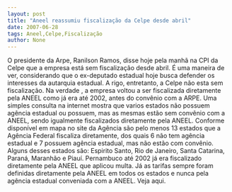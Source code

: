 ```yaml
---
layout: post
title: "Aneel reassumiu fiscalização da Celpe desde abril"
date: 2007-06-28
tags: Aneel,Celpe,Fiscalização
author: None
---
```

O presidente da Arpe, Ranilson Ramos, disse hoje pela manh&atilde; na CPI da Celpe que a empresa est&aacute; sem fiscaliza&ccedil;&atilde;o desde abril. &Eacute; uma maneira de ver, considerando que o ex-deputado estadual hoje busca defender os interesses da autarquia estadual.
A rigo, entretanto, a Celpe n&atilde;o esta sem fiscaliza&ccedil;&atilde;o. Na verdade , a empresa voltou a ser fiscalizada diretamente pela ANEEL como j&aacute; era at&eacute; 2002, antes do conv&ecirc;nio com a ARPE. 
Uma simples consulta na internet mostra que varios estados n&atilde;o possuem ag&ecirc;ncia estadual ou possuem, mas as mesmas est&atilde;o sem conv&ecirc;nio com a ANEEL, sendo igualmente fiscalizados diretamente pela ANEEL.
Conforme dispon&iacute;vel em mapa no site da Ag&ecirc;ncia s&atilde;o pelo menos 13 estados que a Ag&ecirc;ncia Federal fiscaliza diretamente, dos quais 6 n&atilde;o tem ag&ecirc;ncia estadual e 7 possuem ag&ecirc;ncia estadual, mas n&atilde;o est&atilde;o com conv&ecirc;nio. 
Alguns desses estados s&atilde;o: Espirito Santo, Rio de Janeiro, Santa Catarina, Paran&aacute;, Maranh&atilde;o e Piau&iacute;. 
Pernambuco at&eacute; 2002 j&aacute; era fiscalizado diretamente pela ANEEL que aplicou multa. J&aacute; as tarifas sempre foram definidas diretamente pela ANEEL em todos os estados e nunca pela ag&ecirc;ncia estadual conveniada com a ANEEL.
Veja aqui. 